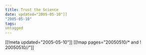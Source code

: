 ```yaml
---
title: Trust the Science
date: updated="2005-05-10"]]
"2005-05-10"
tags:
untagged
---
```

[[!meta updated="2005-05-10"]]
[[!map pages="20050510/* and ! 20050510/*/*"]]
